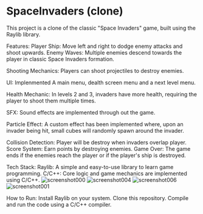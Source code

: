 # SpaceInvaders (clone)

This project is a clone of the classic "Space Invaders" game, built using the Raylib  library. 


Features:
Player Ship: Move left and right to dodge enemy attacks and shoot upwards.
Enemy Waves: Multiple enemies descend towards the player in classic Space Invaders formation.

Shooting Mechanics: Players can shoot projectiles to destroy enemies.

UI: Implenmented A main menu, dealth screen menu and a next level menu.

Health Mechanic: In levels 2 and 3, invaders have more health, requiring the player to shoot them multiple times.

SFX: Sound effects are implemented through out the game.

Particle Effect: A custom effect has been implemented where, upon an invader being hit, small cubes will randomly spawn around the invader.

Collision Detection: Player will be destroy when invaders overlap player.
Score System: Earn points by destroying enemies.
Game Over: The game ends if the enemies reach the player or if the player's ship is destroyed.

Tech Stack:
Raylib: A simple and easy-to-use library to learn game programming.
C/C++: Core logic and game mechanics are implemented using C/C++.
![screenshot000](https://github.com/user-attachments/assets/ca381353-a857-41c5-8ade-410131629d6a)
![screenshot004](https://github.com/user-attachments/assets/ff3c516d-c3c5-4c78-bc02-18f7d7fa301b)
![screenshot006](https://github.com/user-attachments/assets/65a4414d-4e68-4fec-8351-f294deface4b)
![screenshot001](https://github.com/user-attachments/assets/266973a0-2d40-418e-a991-0cb837afe2e6)

How to Run:
Install Raylib on your system.
Clone this repository.
Compile and run the code using a C/C++ compiler.
  

